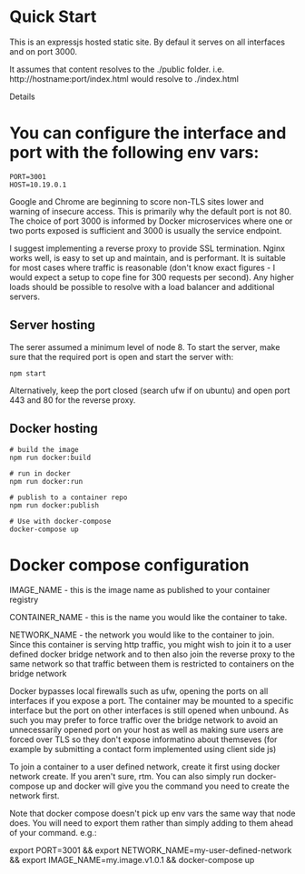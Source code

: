 # Quick Start
This is an expressjs hosted static site. By defaul it serves on all interfaces and on port 3000.

It assumes that content resolves to the ./public folder. i.e. http://hostname:port/index.html would resolve to ./index.html

Details
# You can configure the interface and port with the following env vars:

```console
PORT=3001
HOST=10.19.0.1
```

Google and Chrome are beginning to score non-TLS sites lower and warning of insecure access. This is primarily why the default port is not 80. The choice of port 3000 is informed by Docker microservices where one or two ports exposed is sufficient and 3000 is usually the service endpoint.

I suggest implementing a reverse proxy to provide SSL termination. Nginx works well, is easy to set up and maintain, and is performant. It is suitable for most cases where traffic is reasonable (don't know exact figures - I would expect a setup to cope fine for 300 requests per second). Any higher loads should be possible to resolve with a load balancer and additional servers. 

## Server hosting
The serer assumed a minimum level of node 8. To start the server, make sure that the required port is open and start the server with:

```console
npm start
```

Alternatively, keep the port closed (search ufw if on ubuntu) and open port 443 and 80 for the reverse proxy.

## Docker hosting

```shell
# build the image
npm run docker:build

# run in docker
npm run docker:run 

# publish to a container repo
npm run docker:publish

# Use with docker-compose
docker-compose up
```

# Docker compose configuration

IMAGE_NAME - this is the image name as published to your container registry

CONTAINER_NAME - this is the name you would like the container to take.

NETWORK_NAME - the network you would like to the container to join. Since this container is serving http traffic, you might wish to join it to a user defined docker bridge network and to then also join the reverse proxy to the same network so that traffic between them is restricted to containers on the bridge network

Docker bypasses local firewalls such as ufw, opening the ports on all interfaces if you expose a port. The container may be mounted to a specific interface but the port on other interfaces is still opened when unbound. As such you may prefer to force traffic over the bridge network to avoid an unnecessarily opened port on your host as well as making sure users are forced over TLS so they don't expose informatino about themseves (for example by submitting a contact form implemented using client side js)

To join a container to a user defined network, create it first using docker network create. If you aren't sure, rtm. You can also simply run docker-compose up and docker will give you the command you need to create the network first.

Note that docker compose doesn't pick up env vars the same way that node does. You will need to export them rather than simply adding to them ahead of your command. e.g.:

export PORT=3001 && export NETWORK_NAME=my-user-defined-network && export IMAGE_NAME=my.image.v1.0.1 && docker-compose up

